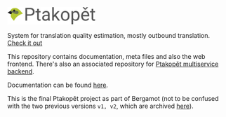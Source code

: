 <img src='https://raw.githubusercontent.com/zouharvi/ptakopet/master/meta/logo.svg?sanitize=true' width='200px'>

System for translation quality estimation, mostly outbound translation. [Check it out](http://ptakopet.vilda.net)

This repository contains documentation, meta files and also the web frontend. There's also an associated repository for [Ptakopět multiservice backend](https://github.com/zouharvi/ptakopet-server).

Documentation can be found [here](http://ptakopet.vilda.net/docs).

This is the final Ptakopět project as part of Bergamot (not to be confused with the two previous versions `v1, v2`, which are archived [here](https://github.com/zouharvi/ptakopet-v1-v2)).

